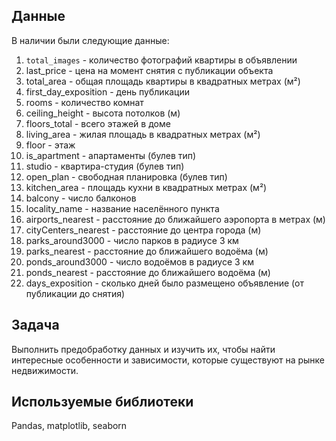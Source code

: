 ## Данные
В наличии были следующие данные:
1. `total_images` - количество фотографий квартиры в объявлении      
2. last_price - цена на момент снятия с публикации объекта
3. total_area - общая площадь квартиры в квадратных метрах (м²)
4. first_day_exposition - день публикации  
5. rooms - количество комнат                 
6. ceiling_height - высота потолков (м)    
7. floors_total - всего этажей в доме      
8. living_area - жилая площадь в квадратных метрах (м²)         
9. floor - этаж               
10. is_apartment - апартаменты (булев тип)       
11. studio - квартира-студия (булев тип)             
12. open_plan - свободная планировка (булев тип)             
13. kitchen_area - площадь кухни в квадратных метрах (м²)
14. balcony - число балконов
15. locality_name - название населённого пункта
16. airports_nearest - расстояние до ближайшего аэропорта в метрах (м)
17. cityCenters_nearest - расстояние до центра города (м)
18. parks_around3000 - число парков в радиусе 3 км
19. parks_nearest - расстояние до ближайшего водоёма (м)
20. ponds_around3000 - число водоёмов в радиусе 3 км
21. ponds_nearest - расстояние до ближайшего водоёма (м)
22. days_exposition - сколько дней было размещено объявление (от публикации до снятия)   
## Задача
Выполнить предобработку данных и изучить их, чтобы найти интересные особенности и зависимости, которые существуют на рынке недвижимости.
## Используемые библиотеки
Pandas, matplotlib, seaborn
